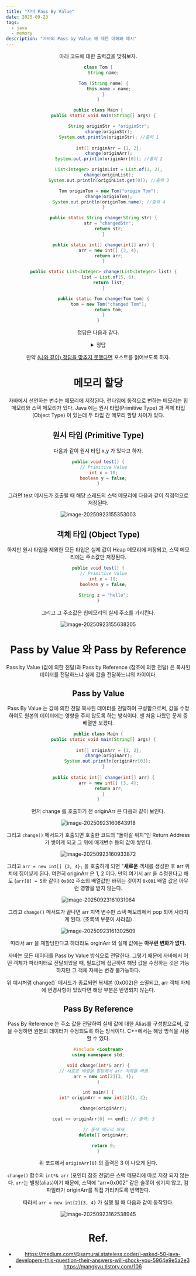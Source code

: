 ```yaml
---
title: "자바 Pass By Value"
date: 2025-09-23
tags:
  - java
  - memory
description: "자바의 Pass by Value 에 대한 이해와 예시"
---
```


<Header />

아래 코드에 대한 출력값을 맞춰보자.

```java
class Tom {
    String name;

    Tom (String name) {
        this.name = name;
    }
}

public class Main {
    public static void main(String[] args) {

        String originStr = "originStr";
        change(originStr);
        System.out.println(originStr); //출력 1
      
        int[] originArr = {1, 2};
        change(originArr);
        System.out.println(originArr[0]); //출력 2

        List<Integer> originList = List.of(1, 2);
        change(originList);
        System.out.println(originList.get(0)); //출력 3

        Tom originTom = new Tom("origin Tom");
        change(originTom);
        System.out.println(originTom.name); //출력 4
    }

    public static String change(String str) {
        str = "changedStr";
        return str;
    }

    public static int[] change(int[] arr) {
        arr = new int[] {3, 4};
        return arr;
    }

    public static List<Integer> change(List<Integer> list) {
        list = List.of(5, 6);
        return list;
    }

    public static Tom change(Tom tom) {
        tom = new Tom("changed Tom");
        return tom;
    }
}
```

정답은 다음과 같다.

<details>
  <summary>정답</summary> 
origin Str /
1 /
1 / 
 origin Tom
</details>

만약 <u>(나와 같이) 정답을 맞추지 못했다면</u> 포스트를 읽어보도록 하자.

# 메모리 할당

자바에서 선언하는 변수는 메모리에 저장된다. 런타임에 동적으로 변하는 메모리는 힙 메모리와 스택 메모리가 있다. Java 에는 원시 타입(Primitive Type) 과 객체 타입 (Object Type) 이 있는데 두 타입 간 메모리 할당 차이가 있다.

## 원시 타입 (Primitive Type)

다음과 같이 원시 타입 x,y 가 있다고 하자.

```java
public void test() {
    // Primitive Value
    int x = 10;
    boolean y = false;
}
```

그러면 test 메서드가 호출될 때 해당 스레드의 스택 메모리에 다음과 같이 직접적으로 저장된다.

![image-20250923155353003](../../.vuepress/public/images/2025-09-23-referencevalue/image-20250923155353003.png)

## 객체 타입 (Object Type)

하지만 원시 타입을 제외한 모든 타입은 실제 값이 Heap 메모리에 저장되고, 스택 메모리에는 주소값만 저장된다.

```java
public void test() {
    // Primitive Value
    int x = 10;
    boolean y = false;
  
  	String z = "hello";
}
```

그리고 그 주소값은 힙메모리의 실제 주소를 가리킨다.

![image-20250923155638205](../../.vuepress/public/images/2025-09-23-referencevalue/image-20250923155638205.png)

# Pass by Value 와 Pass by Reference

Pass by Value (값에 의한 전달)과 Pass by Reference (참조에 의한 전달) 은 복사된 데이터를 전달하느냐 실제 값을 전달하느냐의 차이이다.

## Pass by Value

Pass By Value 는 값에 의한 전달 복사된 데이터를 전달하여 구성함으로써, 값을 수정하여도 원본의 데이터에는 영향을 주지 않도록 하는 방식이다. 맨 처음 나왔던 문제 중 배열만 보겠다.

```java
public class Main {
    public static void main(String[] args) {
      
        int[] originArr = {1, 2};
        change(originArr);
        System.out.println(originArr[0]); 
    }
  
    public static int[] change(int[] arr) {
        arr = new int[] {3, 4};
        return arr;
    }
}
```

먼저 change 를 호출하기 전 originArr 은 다음과 같이 보인다.

![image-20250923160643918](../../.vuepress/public/images/2025-09-23-referencevalue/image-20250923160643918.png)

그리고 `change()` 메서드가 호출되면 호출한 코드의 "돌아갈 위치"인 Return Address 가 쌓이게 되고 그 위에 매개변수 등의 값이 쌓인다.

![image-20250923160933872](../../.vuepress/public/images/2025-09-23-referencevalue/image-20250923160933872.png)

그리고 `arr = new int[] {3, 4};` 을 호출하게 되면 "**새로운** 객체를 생성한 후 arr 위치에 집어넣게 된다. 여전히 originArr 은 1, 2 이다. 만약 여기서 arr 을 수정한다고 해도 (`arr[0] = 5`와 같이) `0x002` 주소의 배열값만 바뀌는 것이지 `0x001` 배열 값은 아무런 영향을 받지 않는다.

![image-20250923161031064](../../.vuepress/public/images/2025-09-23-referencevalue/image-20250923161031064.png)

그리고 `change()` 메서드가 끝나면 arr 지역 변수만 스택 메모리에서 pop 되어 사라지게 된다. (초록색 부분이 사라짐)

![image-20250923161302509](../../.vuepress/public/images/2025-09-23-referencevalue/image-20250923161302509.png)

따라서 arr 을 재할당한다고 하더라도 orginArr 의 실제 값에는 **아무런 변화가 없다.**

자바는 모든 데이터를 Pass by Value 방식으로 전달한다. 그렇기 때문에 자바에서 어떤 객체가 파라미터로 전달되었을 때, 필드값에 접근하여 해당 값을 수정하는 것은 가능하지만 그 객체 자체는 변경 불가능하다.

위 예시처럼 change()` 메서드가 종료되면 복제본 (0x002)은 소멸되고, arr 객체 자체에 변경사항이 있었다면 해당 부분은 반영되지 않는다.

## Pass By Reference

Pass By Reference 는 주소 값을 전달하여 실제 값에 대한 Alias를 구성함으로써, 값을 수정하면 원본의 데이터가 수정되도록 하는 방식이다. C++에서는 해당 방식을 사용할 수 있다.

```c++
#include <iostream>
using namespace std;

void change(int*& arr) {
    // 새로운 배열을 할당해서 arr 자체를 바꿈
    arr = new int[2]{3, 4};
}

int main() {
    int* originArr = new int[2]{1, 2};

    change(originArr);

    cout << originArr[0] << endl; // 출력: 3

    // 동적 메모리 해제
    delete[] originArr;

    return 0;
}

```

위 코드에서 `originArr[0]` 의 출력은 3 이 나오게 된다.

`change()` 함수의 `int*& arr` (포인터 참조 전달)은 스택 메모리에 따로 저장 되지 않는다. `arr`는 별칭(alias)이기 때문에, 스택에 "arr=0x002" 같은 슬롯이 생기지 않고, 컴파일러가 originArr를 직접 가리키도록 번역한다.

따라서 `arr = new int[2]{3, 4}` 가 실행 될 때 다음과 같이 동작된다.

![image-20250923162538945](../../.vuepress/public/images/2025-09-23-referencevalue/image-20250923162538945.png)

# Ref.

- https://medium.com/@samurai.stateless.coder/i-asked-50-java-developers-this-question-their-answers-will-shock-you-5964e9e5a2e3
- https://mangkyu.tistory.com/106

<Footer/>


